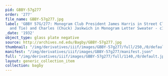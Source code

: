 ```yaml
---
pid: GBBY-57g277
order: '277'
file_name: GBBY-57g277.jpg
label: 'GBBY 57G/277: Monogram Club President James Harris in Street Clothes (Coat
  and Tie) and Charles (Chuck) Jaskwich in Monogram Letter Sweater - c1932'
_date: '1932'
object_type: glass plate negative
source: http://archives.nd.edu/Bagby/GBBY-57g277.jpg
thumbnail: "/img/derivatives/iiif/images/GBBY-57g277/full/250,/0/default.jpg"
manifest: "/img/derivatives/iiif/images/GBBY-57g277/manifest.json"
full: "/img/derivatives/iiif/images/GBBY-57g277/full/1140,/0/default.jpg"
layout: generic_collection_item
collection: bagby
---
```

